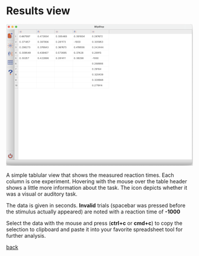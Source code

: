 # Results view

![results](images/results_table.png)

A simple tablular view that shows the measured reaction times. Each column is one experiment. Hovering with the mouse over the table header shows a little more information about the task. The icon depicts whether it was a visual or auditory task.

The data is given in seconds. **Invalid** trials (spacebar was pressed before the stimulus actually appeared) are noted with a reaction time of **-1000**

Select the data with the mouse and press (**ctrl+c** or **cmd+c**) to copy the selection to clipboard and paste it into your favorite spreadsheet tool for further analysis.

[back](index.md)
